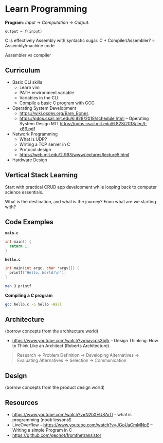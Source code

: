 # Learn Programming

**Program**: *Input* -> *Computation* -> *Output*.

```
output = f(input)
```

C is effectively Assembly with syntactic sugar. C + Compiler/Assembler? = Assembly/machine code

Assembler vs compiler

## Curriculum

- Basic CLI skills
  - Learn vim
  - PATH environment variable
  - Variables in the CLI
  - Compile a basic C program with GCC
- Operating System Development
  - https://wiki.osdev.org/Bare_Bones
  - https://pdos.csail.mit.edu/6.828/2018/schedule.html – Operating System Design MIT https://pdos.csail.mit.edu/6.828/2018/lec/l-x86.pdf
- Network Programming
  - What is UDP? 
  - Writing a TCP server in C
  - Protocol design
  - https://web.mit.edu/2.993/www/lectures/lecture5.html 
- Hardware Design

## Vertical Stack Learning

Start with practical CRUD app development while looping back to computer science essentials.

What is the destination, and what is the journey? From what are we starting with?

## Code Examples

**`main.c`**

```c
int main() {
  return 1;
}
```

**`hello.c`**

```c
int main(int argc, char *argv[]) {
  printf("Hello, World!\n");
}
```

```sh
man 3 printf
```


**Compiling a C program**

```sh
gcc hello.c -o hello -Wall
```

## Architecture

(borrow concepts from the architecture world)

- https://www.youtube.com/watch?v=5avcps3bjlk – Design Thinking: How to Think Like an Architect (Roberts Architecture)

> Research -> Problem Definition -> Developing Alternatives -> Evaluating Alternatives -> Selection -> Communication

## Design

(borrow concepts from the product design world)


## Resources

- https://www.youtube.com/watch?v=N2bXEUSAiTI - what is programming (noob lessons!)
- LiveOverflow – https://www.youtube.com/watch?v=JGoUaCmMNpE – Writing a simple Program in C
- https://github.com/geohot/fromthetransistor
